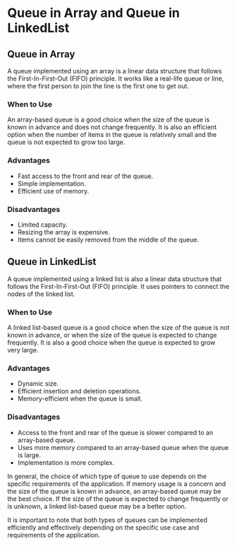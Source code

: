 # Queue in Array and Queue in LinkedList

## Queue in Array

A queue implemented using an array is a linear data structure that follows the First-In-First-Out (FIFO) principle. It works like a real-life queue or line, where the first person to join the line is the first one to get out.

### When to Use

An array-based queue is a good choice when the size of the queue is known in advance and does not change frequently. It is also an efficient option when the number of items in the queue is relatively small and the queue is not expected to grow too large.

### Advantages

- Fast access to the front and rear of the queue.
- Simple implementation.
- Efficient use of memory.

### Disadvantages

- Limited capacity.
- Resizing the array is expensive.
- Items cannot be easily removed from the middle of the queue.

## Queue in LinkedList

A queue implemented using a linked list is also a linear data structure that follows the First-In-First-Out (FIFO) principle. It uses pointers to connect the nodes of the linked list.

### When to Use

A linked list-based queue is a good choice when the size of the queue is not known in advance, or when the size of the queue is expected to change frequently. It is also a good choice when the queue is expected to grow very large.

### Advantages

- Dynamic size.
- Efficient insertion and deletion operations.
- Memory-efficient when the queue is small.

### Disadvantages

- Access to the front and rear of the queue is slower compared to an array-based queue.
- Uses more memory compared to an array-based queue when the queue is large.
- Implementation is more complex.

In general, the choice of which type of queue to use depends on the specific requirements of the application. If memory usage is a concern and the size of the queue is known in advance, an array-based queue may be the best choice. If the size of the queue is expected to change frequently or is unknown, a linked list-based queue may be a better option.

It is important to note that both types of queues can be implemented efficiently and effectively depending on the specific use case and requirements of the application.

